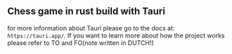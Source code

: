 ## Chess game in rust build with Tauri

for more information about Tauri please go to the docs at: `https://tauri.app/`.
If you want to learn more about how the project works please refer to TO and FO(note written in DUTCH!)
